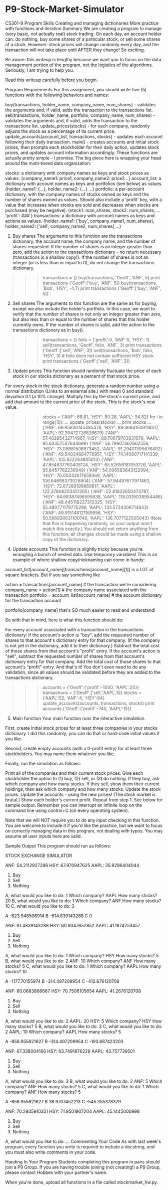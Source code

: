 # P9-Stock-Market-Simulator
CS301-9
Program Skills
Creating and managing dictionaries
More practice with functions and iteration
Summary
We are creating a program to manage (very basic, not actually real) stock trading. On each day, an account holder can: do nothing, buy some shares of a particular stock, or sell some shares of a stock. However: stock prices will change randomly every day, and the transaction will not take place until AFTER they change! So exciting.

Be aware: this writeup is lengthy because we want you to focus on the data management portion of the program, not the logistics of the algorithms. Seriously, I am trying to help you.

Read this writeup carefully before you begin.

Program Requirements
For this assignment, you should write five (5) functions with the following behaviors and names:

buy(transactions, holder_name, company_name, num_shares) - validates the arguments and, if valid, adds the transaction to the transactions list.
sell(transactions, holder_name, portfolio, company_name, num_shares) - validates the arguments and, if valid, adds the transaction to the transactions list.
update_prices(stocks) - for each company, randomly adjusts the stock as a percentage of its current price.
update_accounts(account_list, transactions, stocks) - updates each account following their daily transaction.
main() - creates accounts and initial stock prices, then prompts each stockholder for their daily action, updates stock prices, and updates account information accordingly.
These functions are actually pretty simple - I promise. The big piece here is wrapping your head around the multi-tiered data organization:

stocks: a dictionary with company names as keys and stock prices as values. {company_name1: price1, company_name2: price2...}
account_list: a dictionary with account names as keys and portfolios (see below) as values. {holder_name1: {...}, holder_name2: {...} ...}
portfolio: a per-account dictionary, with the company names of stocks owned as keys and the number of shares owned as values. Should also include a 'profit' key, with a value that increases when stocks are sold and decreases when stocks are purchased (may be negative). {stock1: num_shares, stock2: num_shares, ... 'profit': ### }
transactions: a dictionary with account names as keys and actions as values. {holder_name1: ['buy', company_name1, num_shares], holder_name2: ['sell', company_name2, num_shares] ...}
1. Buy shares
The arguments to this function are the transactions dictionary, the account name, the company name, and the number of shares requested. If the number of shares is an integer greater than zero, add the action to the transactions dictionary - no return necessary (transactions is a shallow copy!). If the number of shares is not an integer (or is less than or equal to 0), do not change the transactions dictionary.

>>> transactions = {}
>>> buy(transactions, 'Geoff', 'ANF', 5)
>>> print transactions
{'Geoff':['buy', 'ANF', 5]}
>>> buy(transactions, 'Bob', 'HSY', -4.7)
>>> print transactions
{'Geoff':['buy', 'ANF', 5]}
2. Sell shares
The arguments to this function are the same as for buying, except we also include the holder's portfolio. In this case, we want to verify that the number of shares is not only an integer greater than zero, but also less than or equal to the number of shares that this holder currently owns. If the number of shares is valid, add the action to the transactions dictionary as in buy().

>>> transactions = {}
>>> folio = {'profit':0, 'ANF':5, 'HSY': 1}
>>> sell(transactions, 'Geoff', folio, 'ANF', 3)
>>> print transactions
{'Geoff':['sell', 'ANF', 3]}
>>> sell(transactions, 'Bob', folio, 'HSY', 3)  # folio does not contain sufficient HSY stock
>>> print transactions
{'Geoff':['sell', 'ANF', 3]}
3. Update prices
This function should randomly fluctuate the price of each stock in our stocks dictionary as a percent of that stock price.

For every stock in the stock dictionary, generate a random number using a normal distribution (Links to an external site.) with mean 0 and standard deviation 0.1 (a 10% change). Multiply this by the stock's current price, and add that amount to the current price of the stock. This is the stock's new value.

>>> stocks = {'ANF': 68.81, 'HSY': 80.28, 'AAPL': 94.82}
>>> for i in range(10):
...     update_prices(stocks)
...     print stocks
...
{'ANF': 69.85830145485478, 'HSY': 89.36841509118317, 'AAPL': 92.39472726826679}
{'ANF': 57.48285432714967, 'HSY': 89.70679703931079, 'AAPL': 95.63357547644699}
{'ANF': 56.79907462662556, 'HSY': 73.09881506873452, 'AAPL': 91.29401399676492}
{'ANF': 49.54034684776951, 'HSY': 74.14080717141339, 'AAPL': 105.922264805013}
{'ANF': 47.854837760408124, 'HSY': 65.52659181053126, 'AAPL': 95.8457762236949}
{'ANF': 54.006583643122994, 'HSY': 70.00042617659369, 'AAPL': 106.64698373028904}
{'ANF': 57.94497677971463, 'HSY': 72.67289199889817, 'AAPL': 122.37608203451265}
{'ANF': 52.81832650473787, 'HSY': 64.68387496595838, 'AAPL': 118.0319038954446}
{'ANF': 48.445118237310325, 'HSY': 55.480771179775296, 'AAPL': 133.5724306714933}
{'ANF': 49.915148121169956, 'HSY': 50.566930631100746, 'AAPL': 136.7077122505043}
(Note that this is happening randomly, so your output won't match this exactly.) You should not return anything from this function; all changes should be made using a shallow copy of the dictionary.

4. Update accounts
 This function is slightly tricky because you're wrangling a bunch of nested data. Use temporary variables! This is an example of where shallow copy/nicknaming can come in handy:

account_list[account_name][transactions[account_name][1]]
is a LOT of square brackets. But if you say something like

action = transactions[account_name]     # the transaction we're considering
company_name = action[1]                # the company name associated with the transaction
portfolio = account_list[account_name]  # the account dictionary for the transaction account

portfolio[company_name]
that's SO much easier to read and understand!

So with that in mind, here is what this function should do:

For every account associated with a transaction in the transactions dictionary:
If the account's action is "buy", add the requested number of shares to that account's dictionary entry for that company. (If the company is not yet in the dictionary, add it to their dictionary.) Subtract the total cost of those shares from that account's "profit" entry.
If the account's action is "sell", subtract the requested number of shares from that account's dictionary entry for that company. Add the total cost of those shares to that account's "profit" entry.
And that's it! You don't even need to do any validation, since all values should be validated before they are added to the transactions dictionary.

>>> accounts = {'Geoff':{'profit':-1000, 'AAPL':20}}
>>> transactions = {'Geoff':['sell','AAPL',5]}
>>> stocks = {'AAPL':52, 'ANF':4, 'HSY':64}
>>> update_accounts(accounts, transactions, stocks)
>>> print accounts
{'Geoff':{'profit':-740, 'AAPL':15}}
5. Main function
Your main function runs the interactive simulation.

First, create initial stock prices for at least three companies in your stocks dictionary. I did this randomly; you can do that or hard-code initial values if you like.

Second, create empty accounts (with a 0-profit entry) for at least three stockholders. You may name them whatever you like.

Finally, run the simulation as follows:

Print all of the companies and their current stock prices.
Give each stockholder the option to (1) buy, (2) sell, or (3) do nothing.
If they buy, ask which company and how many stocks.
If they sell, show them their current holdings, then ask which company and how many stocks.
Update the stock prices.
Update the accounts - using the new prices! (The stock market is brutal.)
Show each holder's current profit.
Repeat from step 1.
See below for sample output. Remember you can interrupt an infinite loop on the command line using control+C (on every operating system).

Note that we will NOT require you to do any input checking in this function. You are welcome to include it if you'd like the practice, but we want to focus on correctly managing data in this program, not dealing with typos. You may assume all user inputs here are valid.

Sample Output
This program should run as follows:

STOCK EXCHANGE SIMULATOR

ANF: 54.2112927296
HSY: 67.970947625
AAPL: 35.9296404044

1. Buy
2. Sell
3. Nothing

A, what would you like to do: 1
Which company? AAPL
How many stocks? 20
B, what would you like to do: 1
Which company? ANF
How many stocks? 10
C, what would you like to do: 3

A -823.948506914
B -614.839143288
C 0

ANF: 61.4839143288
HSY: 60.9347652852
AAPL: 41.1974253457

1. Buy
2. Sell
3. Nothing

A, what would you like to do: 1
Which company? HSY
How many stocks? 5
B, what would you like to do: 2
ANF: 10
Which company? ANF
How many stocks? 5
C, what would you like to do: 1
Which company? AAPL
How many stocks? 10

A -1177.70155974
B -314.497209954
C -412.676120708

ANF: 60.0683866667
HSY: 70.7506105654
AAPL: 41.2676120708

1. Buy
2. Sell
3. Nothing

A, what would you like to do: 2
AAPL: 20
HSY: 5
Which company? HSY
How many stocks? 5
B, what would you like to do: 3
C, what would you like to do: 2
AAPL: 10
Which company? AAPL
How many stocks? 5

A -858.955621627
B -314.497209954
C -193.887423203

ANF: 67.338004166
HSY: 63.7491876229
AAPL: 43.757739501

1. Buy
2. Sell
3. Nothing

A, what would you like to do: 3
B, what would you like to do: 2
ANF: 5
Which company? ANF
How many stocks? 5
C, what would you like to do: 1
Which company? ANF
How many stocks? 5

A -858.955621627
B 36.9707452213
C -545.355378379

ANF: 70.2935910351
HSY: 71.9501907204
AAPL: 45.1445000998

1. Buy
2. Sell
3. Nothing

A, what would you like to do: ...
Commenting Your Code
As with last week's program, every function you write is required to include a docstring, and you must also write comments in your code.

Handing In Your Program
Students completing this program in pairs should join a P9 Group. If you are having trouble joining (not creating!) a P9 Group, please contact Hobbes with your partner's name.

When you're done, upload all functions in a file called stockmarket_hw.py.
